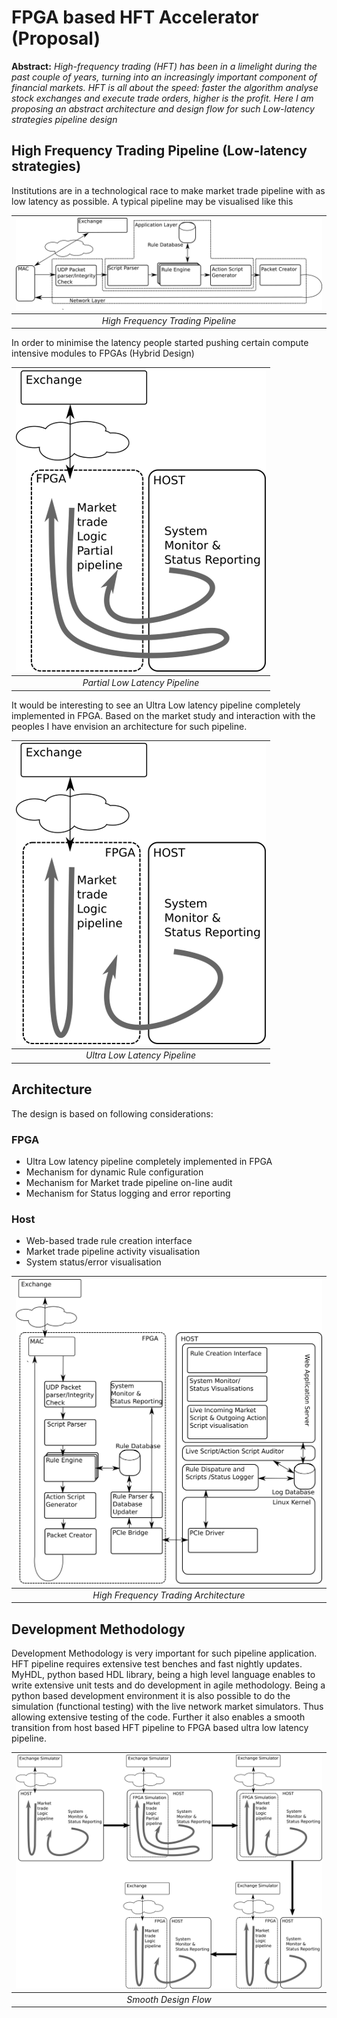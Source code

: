 # FPGA based HFT Accelerator (Proposal)


**Abstract:** *High-frequency trading (HFT) has been in a limelight during the past couple of years, turning into an increasingly important component of financial markets. HFT is all about the speed: faster the algorithm analyse stock exchanges and execute trade orders, higher is the profit. Here I am proposing an abstract architecture and design flow for such Low-latency strategies pipeline design*

## High Frequency Trading Pipeline (Low-latency strategies)

Institutions are in a technological race to make market trade pipeline with as low latency as possible. A typical pipeline may be visualised like this 

| ![High Frequency Trading](images/Pipeline.png) | 
|:--:| 
| *High Frequency Trading Pipeline* |

In order to minimise the latency people started pushing certain compute intensive modules to FPGAs (Hybrid Design) 

| ![Partial Low Latency Pipeline](images/partialImpliment.png) | 
|:--:| 
| *Partial Low Latency Pipeline* |

It would be interesting to see an Ultra Low latency pipeline completely implemented in FPGA. Based on the market study and interaction with the peoples I have envision an architecture for such pipeline.

| ![Ultra Low Latency Pipeline](images/fullImpliment.png) | 
|:--:| 
| *Ultra Low Latency Pipeline* |

## Architecture

The design is based on following considerations:

### FPGA
* Ultra Low latency pipeline completely implemented in FPGA
* Mechanism for dynamic Rule configuration
* Mechanism for Market trade pipeline on-line audit
* Mechanism for Status logging and error reporting

### Host
* Web-based trade rule creation interface
* Market trade pipeline activity visualisation
* System status/error visualisation

| ![High Frequency Trading](images/HFT.png) | 
|:--:| 
| *High Frequency Trading Architecture* |

## Development Methodology
Development Methodology is very important for such pipeline application. HFT pipeline requires extensive test benches and fast nightly updates. MyHDL, python based HDL library, being a high level language enables to write extensive unit tests and do development in agile methodology. Being a python based development environment it is also possible to do the simulation (functional testing) with the live network market simulators. Thus allowing extensive testing of the code. Further it also enables a smooth transition from host based HFT pipeline to FPGA based ultra low latency pipeline.

| ![Smooth Design Flow](images/DesignFlow.png) | 
|:--:| 
| *Smooth Design Flow* |
